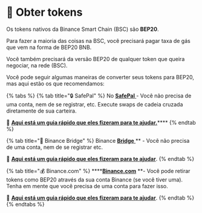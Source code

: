 # 💎 Obter tokens

Os tokens nativos da Binance Smart Chain (BSC) são **BEP20**.

Para fazer a maioria das coisas na BSC, você precisará pagar taxa de gás que vem na forma de BEP20 BNB.

Você também precisará da versão BEP20 de qualquer token que queira negociar,  na rede (BSC).

Você pode seguir algumas maneiras de converter seus tokens para BEP20, mas aqui estão os que recomendamos:

{% tabs %}
{% tab title="🔒 SafePal" %}
No [**SafePal** ](https://safepal.io/download)- Você não precisa de uma conta, nem de se registrar, etc. Execute swaps de cadeia cruzada diretamente de sua carteira.

📖 [**Aqui está um guia rápido que eles fizeram para te ajudar.**](https://docs.safepal.io/safepal-app/cross-chain-swap-tutorial)****
{% endtab %}

{% tab title="🌉 Binance Bridge" %}
Binance [**Bridge** ](https://www.binance.org/en/bridge)\*\* - Você não precisa de uma conta, nem de se registrar etc.

📖 [**Aqui está um guia rápido que eles fizeram para te ajudar**](https://docs.binance.org/smart-chain/guides/bridge-v2.html).
{% endtab %}

{% tab title="💰 Binance.com" %}
****[**Binance.com**](https://accounts.binance.com/pt-BR/register) \*\*- Você pode retirar tokens como BEP20 através da sua conta Binance (se você tiver uma). Tenha em mente que você precisa de uma conta para fazer isso.

📖 [**Aqui está um guia rápido que eles fizeram para te ajudar**](https://www.binance.com/en/support/faq/85a1c394ac1d489fb0bfac0ef2fceafd).
{% endtab %}
{% endtabs %}
